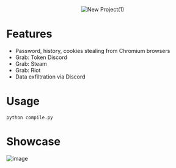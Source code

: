 <div align="center">
  
![New Project(1)](https://github.com/user-attachments/assets/ca8a0b62-d75d-47e5-a15a-cebd37f1bd27)

</div>

# Features
- Password, history, cookies stealing from Chromium browsers
- Grab: Token Discord
- Grab: Steam 
- Grab: Riot
- Data exfiltration via Discord

# Usage
```
python compile.py
```

# Showcase
![image](https://github.com/user-attachments/assets/5c9a236f-e9d1-4e3e-a918-d4b5157816f1)

